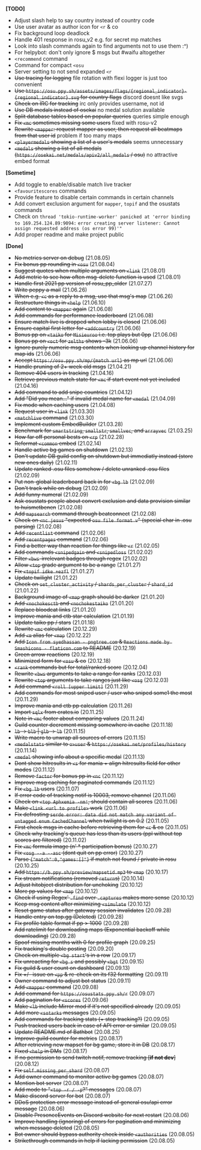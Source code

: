 
**[TODO]**
- Adjust slash help to say country instead of country code
- Use user avatar as author icon for `<r` & co
- Fix background loop deadlock
- Handle 401 response in rosu_v2 e.g. for secret mp matches
- Look into slash commands again to find arguments not to use them :^)
- For helpybot: don't only ignore $ msgs but #waifu altogether
- `<recommend` command
- Command for compact `<osu`
- Server setting to not send expanded `<r`
- ~~Use tracing for logging~~ file rotation with flexi logger is just too convenient
- ~~Use `https://osu.ppy.sh/assets/images/flags/{regional_indicator}-{regional_indicator}.svg` for country flags~~ discord doesnt like svgs
- ~~Check on IRC for tracking~~ irc only provides username, not id
- ~~Use DB medals instead of osekai~~ no medal solution available
- ~~Split database tables based on popular queries~~ queries simple enough
- ~~Fix `<mc` sometimes missing some users~~ fixed with rosu-v2
- ~~Rewrite `<mapper`: request mapper as user, then request all beatmaps from that user id~~ problem if too many maps
- ~~`<playermedals` showing a list of a user's medals~~ seems unnecessary
- ~~`<medals` showing a list of all medals (`https://osekai.net/medals/apiv2/all_medals` / osu)~~ no attractive embed format

**[Sometime]**
- Add toggle to enable/disable match live tracker
- `<favouritescores` commands
- Provide feature to disable certain commands in certain channels
- Add convert exclusion argument for `mapper`, `topif` and the osustats commands
- Check on `thread 'tokio-runtime-worker' panicked at 'error binding to 169.254.124.89:9094:`
    `error creating server listener: Cannot assign requested address (os error 99)'"`
- Add proper readme and make project public

**[Done]**
- ~~No metrics server on debug~~ (21.08.05)
- ~~Fix bonus pp rounding in `<osu`~~ (21.08.04)
- ~~Suggest quotes when multiple arguments on `<link`~~ (21.08.01)
- ~~Add metric to see how often msg-delete function is used~~ (21.08.01)
- ~~Handle first 2021 pp version of rosu_pp_older~~ (21.07.27)
- ~~Write peppy a mail~~ (21.06.26)
- ~~When e.g. `<c` as a reply to a msg, use that msg's map~~ (21.06.26)
- ~~Restructure things in `<help`~~ (21.06.10)
- ~~Add content to `<mapper` again~~ (21.06.08)
- ~~Add commands for performance leaderboard~~ (21.06.08)
- ~~Ensure match live is dropped when lobby is closed~~ (21.06.06)
- ~~Ensure capital first letter for `<addcountry`~~ (21.06.06)
- ~~Bonus pp on `<taiko` for `Misieuroo` i.e. top plays but 0pp~~ (21.06.06)
- ~~Bonus pp on `<oct` for `zelths` shows -3k~~ (21.06.06)
- ~~Ignore purely numeric msg contents when looking up channel history for map ids~~ (21.06.06)
- ~~Accept `https://osu.ppy.sh/mp/{match url}` as mp url~~ (21.06.06)
- ~~Handle pruning of 2+ week old msgs~~ (21.04.21)
- ~~Remove 404 users in tracking~~ (21.04.16)
- ~~Retrieve previous match state for `<mc` if start event not yet included~~ (21.04.16)
- ~~Add command to add snipe countries~~ (21.04.12)
- ~~Add "Did you mean..." if invalid medal name for `<medal`~~ (21.04.09)
- ~~Fix mode when caching users~~ (21.04.08)
- ~~Request user in `<link`~~ (21.03.30)
- ~~`<matchlive` command~~ (21.03.30)
- ~~Implement custom EmbedBuilder~~ (21.03.28)
- ~~Benchmark for `smartstring`, `smallstr`, `smallvec`, and `arrayvec`~~ (21.03.25)
- ~~How far off personal bests on `<rp`~~ (21.02.28)
- ~~Reformat `<common` embed~~ (21.02.14)
- ~~Handle active bg games on shutdown~~ (21.02.13)
- ~~Don't update DB guild config on shutdown but immediatly instead (store new ones daily)~~ (21.02.11)
- ~~Update ranked .osu files somehow / delete unranked .osu files~~ (21.02.09)
- ~~Put non-global leaderboard back in for `<bg lb`~~ (21.02.09)
- ~~Don't track while on debug~~ (21.02.09)
- ~~Add funny numeral~~ (21.02.09)
- ~~Ask osustats people about convert exclusion and data provision similar to huismetbenen~~ (21.02.08)
- ~~Add `mapsearch` command through beatconnect~~ (21.02.08)
- ~~Check on `<nc jesus` "expected `osu file format v`" (special char in .osu parsing)~~ (21.02.08)
- ~~Add `recentlist` command~~ (21.02.06)
- ~~Add `recentpages` command~~ (21.02.06)
- ~~Find a better way than reaction for things like `<r`~~ (21.02.05)
- ~~Add commands `<snipedgain` and `<snipedloss`~~ (21.02.02)
- ~~Filter `<bws`-irrelevant badges through regex~~ (21.02.02)
- ~~Allow `<top` grade argument to be a range~~ (21.01.27)
- ~~Fix `<topif idke +ezfl`~~ (21.01.27)
- ~~Update twilight~~ (21.01.22)
- ~~Check on `set_cluster_activity` / `shards_per_cluster` / `shard_id`~~ (21.01.22)
- ~~Background image of `<map` graph should be darker~~ (21.01.20)
- ~~Add `<nochokesctb` and `<nochokestaiko`~~ (21.01.20)
- ~~Replace bloodcat links~~ (21.01.20)
- ~~Improve mania and ctb star calculation~~ (21.01.19)
- ~~Update taiko pp / stars~~ (21.01.18)
- ~~Rewrite `<mc` calculation~~ (20.12.29)
- ~~Add `<m` alias for `<map`~~ (20.12.22)
- ~~Add `Icon from syedhassan - pngtree.com` & `Reactions made by Smashicons - flaticon.com` to README~~ (20.12.19)
- ~~Green arrow reactions~~ (20.12.19)
- ~~Minimized form for `<osu` & co~~ (20.12.18)
- ~~`<rank` commands but for total/ranked score~~ (20.12.04)
- ~~Rewrite `<bws` arguments to take a range for ranks~~ (20.12.03)
- ~~Rewrite `<top` arguments to take ranges just like `<osg`~~ (20.12.03)
- ~~Add command `<roll [upper limit]`~~ (20.11.29)
- ~~Add commands for most sniped user / user who sniped some1 the most~~ (20.11.29)
- ~~Improve mania and ctb pp calculation~~ (20.11.26)
- ~~Import `sqlx` from crates.io~~ (20.11.25)
- ~~Note in `<mc` footer about comparing values~~ (20.11.24)
- ~~Guild counter decrement missing somewhere in cache~~ (20.11.18)
- ~~`lb` -> `blb` | `glb` -> `lb`~~ (20.11.15)
- ~~Write macro to unwrap all sources of errors~~ (20.11.15)
- ~~`<medalstats` similar to `o>user` & `https://osekai.net/profiles/history`~~ (20.11.14)
- ~~`<medal` showing info about a specific medal~~ (20.11.13)
- ~~Dont show hitresults in `<s` for mania + align hitresults field for other modes~~ (20.11.12)
- ~~Remove `factor` for bonus pp in `<nc`~~ (20.11.12)
- ~~Improve msg caching for paginated commands~~ (20.11.12)
- ~~Fix `<bg lb` users~~ (20.11.07)
- ~~If error code of tracking notif is 10003, remove channel~~ (20.11.06)
- ~~Check on `<top Aphxemia -nm!`, should contain all scores~~ (20.11.06)
- ~~Make `<link <url to profile>` work~~ (20.11.06)
- ~~Fix defrosting `serde error: data did not match any variant of untagged enum CachedChannel` when twilight is on 0.2~~ (20.11.05)
- ~~First check msgs in cache before retrieving them for `<c` & co~~ (20.11.05)
- ~~Check why tracking's queue has less than its users (ppl without top scores are filtered)~~ (20.11.02)
- ~~Fix `<mc` formula image (n' * participation bonus)~~ (20.10.27)
- ~~Fix `<osg --a --asc` (dont quit on pp error)~~ (20.10.27)
- ~~Parse `{"match":0,"games:[]"}` if match not found / private in rosu~~ (20.10.25)
- ~~Add `https://b.ppy.sh/preview/mapsetid.mp3` to `<map`~~ (20.10.17)
- ~~Fix stream notifications (removed `return`s)~~ (20.10.14)
- ~~Adjust hitobject distribution for unchoking~~ (20.10.12)
- ~~More pp values for `<map`~~ (20.10.12)
- ~~Check if using Regex' `.find` over `.captures` makes more sense~~ (20.10.12)
- ~~Keep msg content after minimizing `<simulate`~~ (20.10.12)
- ~~Reset game status after gateway session invalidates~~ (20.09.28)
- ~~Handle entry on top.gg (Deleted)~~ (20.09.28)
- ~~Fix profile table format if pp > 1000~~ (20.09.28)
- ~~Add ratelimit for downloading maps (Exponential backoff while downloading)~~ (20.09.28)
- ~~Spoof missing months with 0 for profile graph~~ (20.09.25)
- ~~Fix tracking's double posting~~ (20.09.20)
- ~~Check on multiple `<bg start`'s in a row~~ (20.09.17)
- ~~Fix unreacting for `<bg s` and possibly `<bgt`~~ (20.09.15)
- ~~Fix guild & user count on dashboard~~ (20.09.13)
- ~~Fix +/- issue on `<pp` & re-check on its f32 formatting~~ (20.09.11)
- ~~Owner command to adjust bot status~~ (20.09.11)
- ~~Add `<mapper` command~~ (20.09.08)
- ~~Add command for `https://osustats.ppy.sh/r`~~ (20.09.07)
- ~~Add pagination for `<scores`~~ (20.09.06)
- ~~Make `<lb` include Mirror mod if it's not specified already~~ (20.09.05)
- ~~Add more `<sotarks` messages~~ (20.09.05)
- ~~Add commands for tracking stats (+ stop tracking?)~~ (20.09.05)
- ~~Push tracked users back in case of API error or similar~~ (20.09.05)
- ~~Update README.md of Bathbot~~ (20.08.25)
- ~~Improve guild counter for metrics~~ (20.08.17)
- ~~After retrieving new mapset for bg game, store it in DB~~ (20.08.17)
- ~~Fixed `<help` in DMs~~ (20.08.17)
- ~~If no permission to send twitch notif, remove tracking [__if not dev__]~~ (20.08.12)
- ~~Fix `self.missing_per_shard`~~ (20.08.07)
- ~~Add owner command to monitor active bg games~~ (20.08.07)
- ~~Mention bot server~~ (20.08.07)
- ~~Add mode to "`<top -r / -p`?" messages~~ (20.08.07)
- ~~Make discord server for bot~~ (20.08.07)
- ~~DDoS protection error message instead of general osu!api error message~~ (20.08.06)
- ~~Disable PresenceEvents on Discord website for next restart~~ (20.08.06)
- ~~Improve handling (ignoring) of errors for pagination and minimizing when message deleted~~ (20.08.05)
- ~~Bot owner should bypass authority check inside `<authorities`~~ (20.08.05)
- ~~Strikethrough commands in help if lacking permission~~ (20.08.05)
